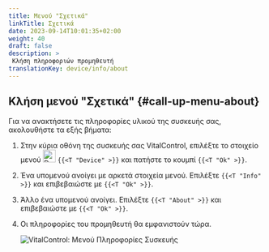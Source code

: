 ```yaml
---
title: Μενού "Σχετικά"
linkTitle: Σχετικά
date: 2023-09-14T10:01:35+02:00
weight: 40
draft: false
description: >
 Κλήση πληροφοριών προμηθευτή
translationKey: device/info/about
---
```

## Κλήση μενού "Σχετικά" {#call-up-menu-about}

Για να ανακτήσετε τις πληροφορίες υλικού της συσκευής σας, ακολουθήστε τα εξής βήματα:

1. Στην κύρια οθόνη της συσκευής σας VitalControl, επιλέξτε το στοιχείο μενού <img src="/icons/device.svg" width="25" align="bottom" alt="Device" /> `{{<T "Device" >}}` και πατήστε το κουμπί `{{<T "Ok" >}}`.

2. Ένα υπομενού ανοίγει με αρκετά στοιχεία μενού. Επιλέξτε `{{<T "Info" >}}` και επιβεβαιώστε με `{{<T "Ok" >}}`.

3. Άλλο ένα υπομενού ανοίγει. Επιλέξτε `{{<T "About" >}}` και επιβεβαιώστε με `{{<T "Ok" >}}`.

4. Οι πληροφορίες του προμηθευτή θα εμφανιστούν τώρα.

   ![VitalControl: Μενού Πληροφορίες Συσκευής](../images/about.png "Κλήση πληροφοριών προμηθευτή")
